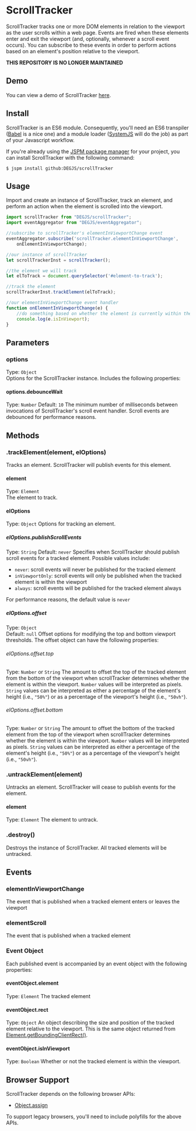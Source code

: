 # ScrollTracker
ScrollTracker tracks one or more DOM elements in relation to the viewport as the user scrolls within a web page. Events are fired when these elements enter and exit the viewport (and, optionally, whenever a scroll event occurs). You can subscribe to these events in order to perform actions based on an element's position relative to the viewport.

**THIS REPOSITORY IS NO LONGER MAINTAINED**

## Demo
You can view a demo of ScrollTracker [here](http://degjs.github.io/scrollTracker/).

## Install
ScrollTracker is an ES6 module. Consequently, you'll need an ES6 transpiler ([Babel](https://babeljs.io) is a nice one) and a module loader ([SystemJS](https://github.com/systemjs/systemjs) will do the job) as part of your Javascript workflow.

If you're already using the [JSPM package manager](http://jspm.io) for your project, you can install ScrollTracker with the following command:

```
$ jspm install github:DEGJS/scrollTracker
```

## Usage
Import and create an instance of ScrollTracker, track an element, and perform an action when the element is scrolled into the viewport.
```js
import scrollTracker from "DEGJS/scrollTracker";
import eventAggregator from "DEGJS/eventAggregator";

//subscribe to scrollTracker's elementInViewportChange event
eventAggregator.subscribe('scrollTracker.elementInViewportChange', 
	onElementInViewportChange);

//our instance of scrollTracker
let scrollTrackerInst = scrollTracker();

//the element we will track
let elToTrack = document.querySelector('#element-to-track');

//track the element
scrollTrackerInst.trackElement(elToTrack);

//our elementInViewportChange event handler
function onElementInViewportChange(e) {
	//do something based on whether the element is currently within the viewport
	console.log(e.isInViewport);
}
```


## Parameters

### options
Type: `Object`   
Options for the ScrollTracker instance. Includes the following properties:

#### options.debounceWait
Type: `Number`
Default: `10`
The minimum number of milliseconds between invocations of ScrollTracker's scroll event handler. Scroll events are debounced for performance reasons.

## Methods

### .trackElement(element, elOptions)
Tracks an element. ScrollTracker will publish events for this element.

#### element 
Type: `Element`  
The element to track.

#### elOptions   
Type: `Object`
Options for tracking an element.

##### elOptions.publishScrollEvents
Type: `String`
Default: `never`
Specifies when ScrollTracker should publish scroll events for a tracked element. Possible values include:
+ `never`: scroll events will never be published for the tracked element
+ `inViewportOnly`: scroll events will only be published when the tracked element is within the viewport
+ `always`: scroll events will be published for the tracked element always

For performance reasons, the default value is `never`

##### elOptions.offset
Type: `Object`  
Default: `null` 
Offset options for modifying the top and bottom viewport thresholds. The offset object can have the following properties:

###### elOptions.offset.top
Type: `Number` or `String`
The amount to offset the top of the tracked element from the bottom of the viewport when scrollTracker determines whether the element is within the viewport. `Number` values will be interpreted as pixels. `String` values can be interpreted as either a percentage of the element's height (i.e., `"50%"`) or as a percentage of the viewport's height (i.e., `"50vh"`).

###### elOptions.offset.bottom
Type: `Number` or `String`
The amount to offset the bottom of the tracked element from the top of the viewport when scrollTracker determines whether the element is within the viewport. `Number` values will be interpreted as pixels. `String` values can be interpreted as either a percentage of the element's height (i.e., `"50%"`) or as a percentage of the viewport's height (i.e., `"50vh"`).

### .untrackElement(element)
Untracks an element. ScrollTracker will cease to publish events for the element.

#### element
Type: `Element`
The element to untrack.

### .destroy()
Destroys the instance of ScrollTracker. All tracked elements will be untracked.

## Events

### elementInViewportChange
The event that is published when a tracked element enters or leaves the viewport

### elementScroll
The event that is published when a tracked element 

### Event Object
Each published event is accompanied by an event object with the following properties:

#### eventObject.element
Type: `Element`
The tracked element

#### eventObject.rect
Type: `Object`
An object describing the size and position of the tracked element relative to the viewport. This is the same object returned from [Element.getBoundingClientRect()](https://developer.mozilla.org/en-US/docs/Web/API/Element/getBoundingClientRect).

#### eventObject.isInViewport
Type: `Boolean`
Whether or not the tracked element is within the viewport.

## Browser Support

ScrollTracker depends on the following browser APIs:
+ [Object.assign](https://developer.mozilla.org/en-US/docs/Web/JavaScript/Reference/Global_Objects/Object/assign)

To support legacy browsers, you'll need to include polyfills for the above APIs.
